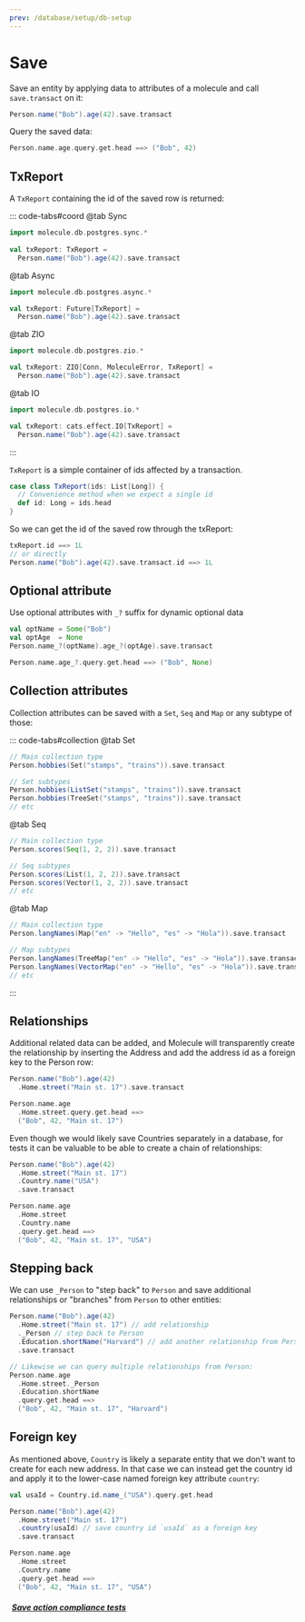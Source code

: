 ```yaml
---
prev: /database/setup/db-setup
---
```


# Save

Save an entity by applying data to attributes of a molecule and call `save.transact` on it:

```scala
Person.name("Bob").age(42).save.transact
```

Query the saved data:
```scala
Person.name.age.query.get.head ==> ("Bob", 42)
```


## TxReport
A `TxReport` containing the id of the saved row is returned:

::: code-tabs#coord
@tab Sync
```scala
import molecule.db.postgres.sync.*
       
val txReport: TxReport = 
  Person.name("Bob").age(42).save.transact
```

@tab Async
```scala
import molecule.db.postgres.async.*

val txReport: Future[TxReport] =
  Person.name("Bob").age(42).save.transact
```

@tab ZIO
```scala
import molecule.db.postgres.zio.*

val txReport: ZIO[Conn, MoleculeError, TxReport] =
  Person.name("Bob").age(42).save.transact
```

@tab IO
```scala
import molecule.db.postgres.io.*

val txReport: cats.effect.IO[TxReport] =
  Person.name("Bob").age(42).save.transact
```
:::


`TxReport` is a simple container of ids affected by a transaction.

```scala
case class TxReport(ids: List[Long]) {
  // Convenience method when we expect a single id
  def id: Long = ids.head
}
```

So we can get the id of the saved row through the txReport:

```scala
txReport.id ==> 1L
// or directly
Person.name("Bob").age(42).save.transact.id ==> 1L
```

## Optional attribute

Use optional attributes with `_?` suffix for dynamic optional data

```scala
val optName = Some("Bob")
val optAge  = None
Person.name_?(optName).age_?(optAge).save.transact

Person.name.age_?.query.get.head ==> ("Bob", None)
```



## Collection attributes

Collection attributes can be saved with a `Set`, `Seq` and `Map` or any subtype of those:

::: code-tabs#collection
@tab Set
```scala
// Main collection type
Person.hobbies(Set("stamps", "trains")).save.transact

// Set subtypes
Person.hobbies(ListSet("stamps", "trains")).save.transact
Person.hobbies(TreeSet("stamps", "trains")).save.transact
// etc
```

@tab Seq
```scala
// Main collection type
Person.scores(Seq(1, 2, 2)).save.transact

// Seq subtypes
Person.scores(List(1, 2, 2)).save.transact
Person.scores(Vector(1, 2, 2)).save.transact
// etc
```

@tab Map
```scala
// Main collection type
Person.langNames(Map("en" -> "Hello", "es" -> "Hola")).save.transact

// Map subtypes
Person.langNames(TreeMap("en" -> "Hello", "es" -> "Hola")).save.transact
Person.langNames(VectorMap("en" -> "Hello", "es" -> "Hola")).save.transact
// etc
```
:::


## Relationships

Additional related data can be added, and Molecule will transparently create the relationship by inserting the Address and add the address id as a foreign key to the Person row:

```scala
Person.name("Bob").age(42)
  .Home.street("Main st. 17").save.transact

Person.name.age
  .Home.street.query.get.head ==> 
  ("Bob", 42, "Main st. 17")
```

Even though we would likely save Countries separately in a database, for tests it can be valuable to be able to create a chain of relationships:

```scala
Person.name("Bob").age(42)
  .Home.street("Main st. 17")
  .Country.name("USA")
  .save.transact

Person.name.age
  .Home.street
  .Country.name
  .query.get.head ==>
  ("Bob", 42, "Main st. 17", "USA")
```

## Stepping back

We can use `_Person` to "step back" to `Person` and save additional relationships or "branches" from `Person` to other entities:

```scala
Person.name("Bob").age(42)
  .Home.street("Main st. 17") // add relationship
  ._Person // step back to Person 
  .Education.shortName("Harvard") // add another relationship from Person
  .save.transact

// Likewise we can query multiple relationships from Person:
Person.name.age
  .Home.street._Person
  .Education.shortName
  .query.get.head ==>
  ("Bob", 42, "Main st. 17", "Harvard")
```


## Foreign key
As mentioned above, `Country` is likely a separate entity that we don't want to create for each new address. In that case we can instead get the country id and apply it to the lower-case named foreign key attribute `country`:

```scala
val usaId = Country.id.name_("USA").query.get.head

Person.name("Bob").age(42)
  .Home.street("Main st. 17")
  .country(usaId) // save country id `usaId` as a foreign key
  .save.transact

Person.name.age
  .Home.street
  .Country.name
  .query.get.head ==>
  ("Bob", 42, "Main st. 17", "USA")
```


##### [<i class="fas fa-handshake" style="margin-right: 4px;"></i> Save action compliance tests](https://github.com/scalamolecule/molecule/tree/main/db/compliance/shared/src/test/scala/molecule/db/compliance/test/action/save)